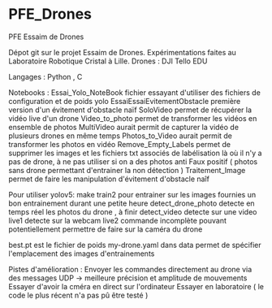 # PFE_Drones
PFE Essaim de Drones

Dépot git sur le projet Essaim de Drones.
Expérimentations faites au Laboratoire Robotique Cristal à Lille.
Drones :  DJI Tello EDU

Langages : Python , C

Notebooks :
Essai_Yolo_NoteBook fichier essayant d'utiliser des fichiers de configuration et de poids yolo
EssaiEssaiEvitementObstacle première version d'un évitement d'obstacle naïf
SoloVideo permet de récupérer la vidéo live d'un drone
Video_to_photo permet de transformer les vidéos en ensemble de photos
MultiVideo aurait permit de capturer la vidéo de plusieurs drones en même temps
Photos_to_Video aurait permit de transformer les photos en vidéo
Remove_Empty_Labels permet de supprimer les images et les fichiers txt associés de labélisation là où il n'y a pas de drone, à ne pas utiliser si on a des photos anti Faux positif ( photos sans drone permettant d'entrainer la non détection )
Traitement_Image permet de faire les manipulation d'évitement d'obstacle naîf



Pour utiliser yolov5:
make <commande>
  train2 pour entrainer sur les images fournies un bon entrainement durant une petite heure
  detect_drone_photo detecte en temps réel les photos du drone , à finir
  detect_video detecte sur une video
  live1 detecte sur la webcam
  live2 commande incomplète pouvant potentiellement permettre de faire sur la caméra du drone
  
 best.pt est le fichier de poids
 my-drone.yaml dans data permet de spécifier l'emplacement des images d'entrainements

Pistes d'amélioration :
Envoyer les commandes directement au drone via des messages UDP -> meilleure précision et amplitude de mouvements
Essayer d'avoir la cméra en direct sur l'ordinateur
Essayer en laboratoire ( le code le plus récent n'a pas pû être testé )
